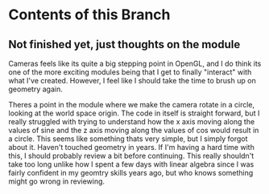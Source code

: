 # Contents of this Branch
## Not finished yet, just thoughts on the module
Cameras feels like its quite a big stepping point in OpenGL, and I do think its one of the more exciting modules being that I get to finally "interact" with what I've created. However, I feel like I should take the time to brush up on geometry again.

Theres a point in the module where we make the camera rotate in a circle, looking at the world space origin. The code in itself is straight forward, but I really struggled with trying to understand how the x axis moving along the values of sine and the z axis moving along the values of cos would result in a circle. This seems like something thats very simple, but I simply forgot about it. Haven't touched geometry in years. If I'm having a hard time with this, I should probably review a bit before continuing. This really shouldn't take too long unlike how I spent a few days with linear algebra since I was fairly confident in my geomtry skills years ago, but who knows something might go wrong in reviewing.
